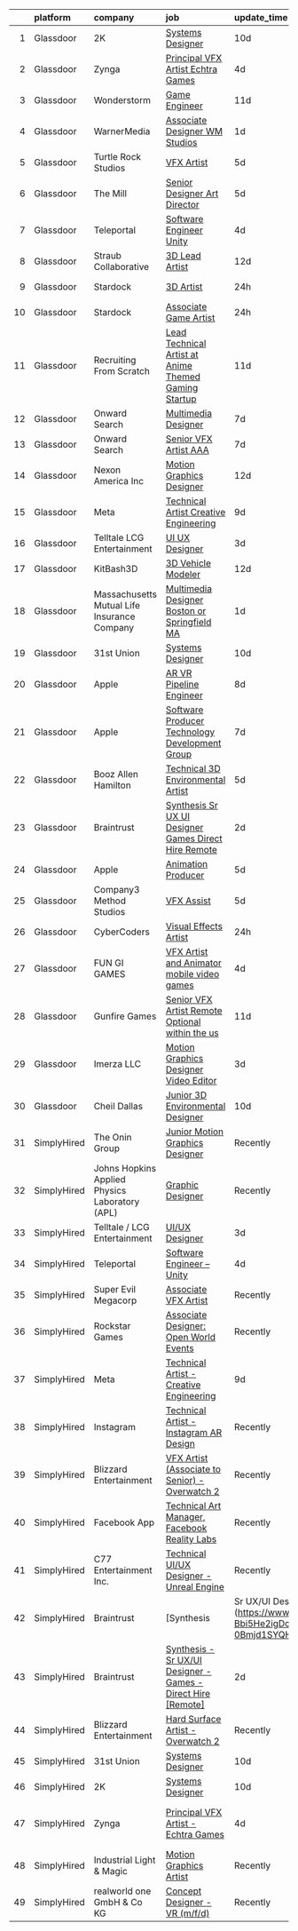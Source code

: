 

|    | platform    | company                                        | job                                                                                                                                                                                                                                                                                                                                                                                                                                                                                                                                                                                                                                                                                                                                                                                                                                                                                                                                                                                                                                                                                                                                                                                                                                                                                                                                                                                                                                                                         | update_time   | location                   |
|---:|:------------|:-----------------------------------------------|:----------------------------------------------------------------------------------------------------------------------------------------------------------------------------------------------------------------------------------------------------------------------------------------------------------------------------------------------------------------------------------------------------------------------------------------------------------------------------------------------------------------------------------------------------------------------------------------------------------------------------------------------------------------------------------------------------------------------------------------------------------------------------------------------------------------------------------------------------------------------------------------------------------------------------------------------------------------------------------------------------------------------------------------------------------------------------------------------------------------------------------------------------------------------------------------------------------------------------------------------------------------------------------------------------------------------------------------------------------------------------------------------------------------------------------------------------------------------------|:--------------|:---------------------------|
|  1 | Glassdoor   | 2K                                             | [Systems Designer](https://www.glassdoor.com/partner/jobListing.htm?pos=112&ao=1136043&s=58&guid=00000182bf32ca4b91fc417e1f85a8f3&src=GD_JOB_AD&t=SR&vt=w&ea=1&cs=1_ce726c3d&cb=1661065153387&jobListingId=1008065562153&jrtk=3-0-1gavj5ik0jrpk801-1gavj5ikek24j800-b7b75e0972eae086-)                                                                                                                                                                                                                                                                                                                                                                                                                                                                                                                                                                                                                                                                                                                                                                                                                                                                                                                                                                                                                                                                                                                                                                                      | 10d           | San Mateo, CA              |
|  2 | Glassdoor   | Zynga                                          | [Principal VFX Artist   Echtra Games](https://www.glassdoor.com/partner/jobListing.htm?pos=130&ao=1136043&s=58&guid=00000182bf32ca4b91fc417e1f85a8f3&src=GD_JOB_AD&t=SR&vt=w&cs=1_80f8d897&cb=1661065153385&jobListingId=1008075023804&jrtk=3-0-1gavj5ik0jrpk801-1gavj5ikek24j800-17d460c6f555c914-)                                                                                                                                                                                                                                                                                                                                                                                                                                                                                                                                                                                                                                                                                                                                                                                                                                                                                                                                                                                                                                                                                                                                                                        | 4d            | San Francisco, CA          |
|  3 | Glassdoor   | Wonderstorm                                    | [Game Engineer](https://www.glassdoor.com/partner/jobListing.htm?pos=124&ao=1136043&s=58&guid=00000182bf32ca4b91fc417e1f85a8f3&src=GD_JOB_AD&t=SR&vt=w&ea=1&cs=1_3fa1c10d&cb=1661065153385&jobListingId=1008063174389&jrtk=3-0-1gavj5ik0jrpk801-1gavj5ikek24j800-668657c57190f7bc-)                                                                                                                                                                                                                                                                                                                                                                                                                                                                                                                                                                                                                                                                                                                                                                                                                                                                                                                                                                                                                                                                                                                                                                                         | 11d           | Los Angeles, CA            |
|  4 | Glassdoor   | WarnerMedia                                    | [Associate Designer  WM Studios](https://www.glassdoor.com/partner/jobListing.htm?pos=110&ao=1136043&s=58&guid=00000182bf32ca4b91fc417e1f85a8f3&src=GD_JOB_AD&t=SR&vt=w&cs=1_226b2ca9&cb=1661065153383&jobListingId=1008080455708&jrtk=3-0-1gavj5ik0jrpk801-1gavj5ikek24j800-55d696dbe05c7c1a-)                                                                                                                                                                                                                                                                                                                                                                                                                                                                                                                                                                                                                                                                                                                                                                                                                                                                                                                                                                                                                                                                                                                                                                             | 1d            | Atlanta, GA                |
|  5 | Glassdoor   | Turtle Rock Studios                            | [VFX Artist](https://www.glassdoor.com/partner/jobListing.htm?pos=120&ao=1136043&s=58&guid=00000182bf32ca4b91fc417e1f85a8f3&src=GD_JOB_AD&t=SR&vt=w&ea=1&cs=1_332827b1&cb=1661065153384&jobListingId=1008072456026&jrtk=3-0-1gavj5ik0jrpk801-1gavj5ikek24j800-57d03678a461bf3d-)                                                                                                                                                                                                                                                                                                                                                                                                                                                                                                                                                                                                                                                                                                                                                                                                                                                                                                                                                                                                                                                                                                                                                                                            | 5d            | Lake Forest, CA            |
|  6 | Glassdoor   | The Mill                                       | [Senior Designer Art Director](https://www.glassdoor.com/partner/jobListing.htm?pos=129&ao=1136043&s=58&guid=00000182bf32ca4b91fc417e1f85a8f3&src=GD_JOB_AD&t=SR&vt=w&ea=1&cs=1_c27d361b&cb=1661065153385&jobListingId=1008072942462&jrtk=3-0-1gavj5ik0jrpk801-1gavj5ikek24j800-ba00882923d43eed-)                                                                                                                                                                                                                                                                                                                                                                                                                                                                                                                                                                                                                                                                                                                                                                                                                                                                                                                                                                                                                                                                                                                                                                          | 5d            | Chicago, IL                |
|  7 | Glassdoor   | Teleportal                                     | [Software Engineer   Unity](https://www.glassdoor.com/partner/jobListing.htm?pos=101&ao=1110586&s=58&guid=00000182bf32ca4b91fc417e1f85a8f3&src=GD_JOB_AD&t=SR&vt=w&ea=1&cs=1_73d38c57&cb=1661065153383&jobListingId=1008075046577&cpc=853DEF62E69EE75B&jrtk=3-0-1gavj5ik0jrpk801-1gavj5ikek24j800-a2586b8f60e5c255--6NYlbfkN0AntC0C-TCVph3zu4OMPCfnQ-MMa4QglcNogR1ub3Tc_pVtaDijIQNGqjZUjoXo2yKwu64KD8-YtFIR2I8kkqCbL07rpeOqxyEMXIKB1ZwOfsl0Q6IfIhQNenE7zHvKHruNGpl76kDxluITjcBqrRgn64vIx2FQD8vXwu5Xm23Gx3RzCIfCAb9mVGdhDJfdG4GeU6L56sB24PwEwGnJ3MUqOVazDcEdPfQr7QAqYDxPJpiU_lFFEDXl86nRGpu1WzOzkC4fTBPl4p9DrYYbS1VDwKO00clbtvjsUDnfAZbd-guIhp3_AcMztz2p0_zmC23o9jpFu28mJ7pdtlaI3oNdtmpqaUVZnjq708Da3-RtEBfgrXyOup5KN2nSLVKkcMKHidU9TOY-t1lCxxUeu_PvCcM9r5pE_CcFqXQsvlmLTLfCIbPGJZP8FCCYa5ELPXqzvSdVURAE8jsafBih3bznywBnkXKRclU7-xlkpPmuL2BDi1cKCcHD8XnPARZxdPNHo51OGOCisA%3D%3D)                                                                                                                                                                                                                                                                                                                                                                                                                                                                                                                                                                                            | 4d            | Culver City, CA            |
|  8 | Glassdoor   | Straub Collaborative                           | [3D Lead Artist](https://www.glassdoor.com/partner/jobListing.htm?pos=126&ao=1136043&s=58&guid=00000182bf32ca4b91fc417e1f85a8f3&src=GD_JOB_AD&t=SR&vt=w&ea=1&cs=1_09c2fd5e&cb=1661065153385&jobListingId=1008060731586&jrtk=3-0-1gavj5ik0jrpk801-1gavj5ikek24j800-38edb14869b51d9c-)                                                                                                                                                                                                                                                                                                                                                                                                                                                                                                                                                                                                                                                                                                                                                                                                                                                                                                                                                                                                                                                                                                                                                                                        | 12d           | Remote                     |
|  9 | Glassdoor   | Stardock                                       | [3D Artist](https://www.glassdoor.com/partner/jobListing.htm?pos=111&ao=1136043&s=58&guid=00000182bf32ca4b91fc417e1f85a8f3&src=GD_JOB_AD&t=SR&vt=w&ea=1&cs=1_11db1659&cb=1661065153383&jobListingId=1008082401605&jrtk=3-0-1gavj5ik0jrpk801-1gavj5ikek24j800-1d119b2ae0e00642-)                                                                                                                                                                                                                                                                                                                                                                                                                                                                                                                                                                                                                                                                                                                                                                                                                                                                                                                                                                                                                                                                                                                                                                                             | 24h           | Plymouth, MI               |
| 10 | Glassdoor   | Stardock                                       | [Associate Game Artist](https://www.glassdoor.com/partner/jobListing.htm?pos=109&ao=1136043&s=58&guid=00000182bf32ca4b91fc417e1f85a8f3&src=GD_JOB_AD&t=SR&vt=w&ea=1&cs=1_97f1c9b2&cb=1661065153383&jobListingId=1008082401598&jrtk=3-0-1gavj5ik0jrpk801-1gavj5ikek24j800-484821df94f7afe5-)                                                                                                                                                                                                                                                                                                                                                                                                                                                                                                                                                                                                                                                                                                                                                                                                                                                                                                                                                                                                                                                                                                                                                                                 | 24h           | Plymouth, MI               |
| 11 | Glassdoor   | Recruiting From Scratch                        | [Lead Technical Artist at Anime Themed Gaming Startup](https://www.glassdoor.com/partner/jobListing.htm?pos=121&ao=1136043&s=58&guid=00000182bf32ca4b91fc417e1f85a8f3&src=GD_JOB_AD&t=SR&vt=w&ea=1&cs=1_19ce4b68&cb=1661065153384&jobListingId=1008063273384&jrtk=3-0-1gavj5ik0jrpk801-1gavj5ikek24j800-49747242ccf0e877-)                                                                                                                                                                                                                                                                                                                                                                                                                                                                                                                                                                                                                                                                                                                                                                                                                                                                                                                                                                                                                                                                                                                                                  | 11d           | Durham, NC                 |
| 12 | Glassdoor   | Onward Search                                  | [Multimedia Designer](https://www.glassdoor.com/partner/jobListing.htm?pos=106&ao=1110586&s=58&guid=00000182bf32ca4b91fc417e1f85a8f3&src=GD_JOB_AD&t=SR&vt=w&cs=1_3ffbb018&cb=1661065153383&jobListingId=1008069681768&cpc=F41FEAB56D215062&jrtk=3-0-1gavj5ik0jrpk801-1gavj5ikek24j800-2d640572d98285ba--6NYlbfkN0B7YoEZZ2QAGDyEGGmBPAUWSHc1Mt3sMCn9FehKcWA3w0R0aH9tn_iPRcrT6N-MqNTmcJl1DGypGoLqyk3sPT4ZMdm2j0oFgF-VVNoKfFKYLre8WiRW1sp-lEyaK-hfZsNoW3GVhrya3sx2siXYusC84VllIXH1IgYycBOiauof23jmNm6b02WDaLdbTlWMzNoSPSsXIh3q9lbuIzB_IezOS9osuy8OgTh0rLXpSkNRZxfqR_CCPQ63iZMS81qCJxzGbXy12o683AaZMHUOoLQ8xU9-69NQ5Tp11qxO3et_9wAl5A_Xo6wzYYRBdPKXA_71eDFIqz9BCsxhIuYIgXYTxRpfD_B9nhy1mKy6la1pQxHToloKAwsBUeLlGvKz6ev_4LBbLB5Un2iPan2PDe3pnlYbyyx7b3L6bLVJ7pgVfB297vannb0j-cISO4hOzqh4NGkOjh73X9Eo9fKIyKI8o1Dd2pu_HykrI5hOeWNP0ky8QP0yg-sjtzP1IRxN9YfpEaLQuSue9lgQPT8RYIpp3v2Lq7PkCWVHtw9tTvVCabPLzkhh5wm96yVf4ZSsHwJs7nRim9axWALhrKTV_5h7mXE1TM0pHw7LSyjxMtKcg8ZaG-cFuWZEUJS81Moxbwvvhr-_szI35X7oTXUQ1vztOnaGYbcGPu9bGodOxjDl64uSqdpdcUhOnxpKxAELb7lp56cPAYhvKyTZYG_eCFCplVXlHF9s9bTSwEcV4EHYdKgdWiSSZcqxbPD-BfHzGWw0gg-cLAtjyJD475MuDwmk8jscF4O2UVEnvx0FFvXFpSSWu7ioILoGhfJEGJjlIkyIWqrpqiyK_MHaCttUyQHdTPO8xwNXY7riYXJ1NaEFfjd1andKioOxPKNoZiZxpelteg5lRj-jGzfAo4b48NyeFMm5Vad6CyUBN31rPX0dFrXEWgO96if06QkGSK5yelXtqGHXwpGaiVGKG43qSLabjEEoAqne3GGlmvztdNzt1Q%3D%3D)                                                                                                       | 7d            | Springfield, MA            |
| 13 | Glassdoor   | Onward Search                                  | [Senior VFX Artist  AAA ](https://www.glassdoor.com/partner/jobListing.htm?pos=107&ao=1110586&s=58&guid=00000182bf32ca4b91fc417e1f85a8f3&src=GD_JOB_AD&t=SR&vt=w&cs=1_38559e51&cb=1661065153383&jobListingId=1008069771850&cpc=654405A9B1E0A9F5&jrtk=3-0-1gavj5ik0jrpk801-1gavj5ikek24j800-8e88c78bd57d52c8--6NYlbfkN0B7YoEZZ2QAGDyEGGmBPAUWSHc1Mt3sMCn9FehKcWA3w0R0aH9tn_iPRcrT6N-MqNQ16bJpm61yEj18h3sf1ASSNzPxZ_bpPPWZXMJyXTzgJ1C8oBfrqLzyltKdMBBomUQSrR_lwK1BStOglqg4Tes5iySmQZh2O5qA2h_pfhos9Nwje4ZhqHq30iAKVgC8-tVLqcvU-3RK-TjBRlgF8wGFBvWmVk1magr7a1oNJrfqvEk8BcTXC5_itUdqj7_T2kSTN0bu74EG9rHtSgnQHWAzRZhlYfb4FypKpMMvtN_RVJFRbQZm7kTecTs6_4CtLbDITrFVI4PIYc2KMx4ahU6S26VKDHNNYdQ1Z5bFFIV9seV4M7nbOGcOegcyQb4yoXakg_iAYUGJVq3DlpxgnE6sKKoIWL9CyA2sQraF78pSNv3YLXcRLyENNDogTMy5yJymU5mmueTFQTLFHM0vdFn0t8PcdUxY6x0S2MVTAi78-ueJkEVfAB6kRor0YrlmOaQExe7tArjEYQjLr2YSxchyD7Ws56-UjOJfz2DsPBxgiNoqY0cU_VvNm3-7BeXLnQKwwnnBdXma0ILjUI5bNuuL42FHAsZs9D311p1w-OtB6XahxfQLMEosDYMZ9Jua_nOmpcuVN6qTdRr2yJZEJ_ugwOCvgCgBll1dghlNMUsZGewdpXJ_cDSemWTetsQQpdbw18kLZVJK9_D9zh_YwDpvTWmvexjyOoVwzwkHPlXcY-J7Piokq1PXy0MOhtaqBKhsTJDN3VVgeeh-Yti2NX5LyUU54jK62DQQVS6R0fH9j38_exDFt4-zcNxo8sHzSuDZdnLev-vGuggT3jPMlMFBRP1EG8nrOsgDndGEI84nehuJef7OR6X96qsktu8_q9kxdV2HNuBankYJR8kUhI4VmQgTmXiX48YWpKXU948EArfjb5bPuMrdua8Fea5nT5sBKFLzaf4cIpMGhunqIGjVGk73M2LsxBvTt2rYcB7z6i7MNPGFdN9D)                                                                                               | 7d            | San Ramon, CA              |
| 14 | Glassdoor   | Nexon America Inc                              | [Motion Graphics Designer](https://www.glassdoor.com/partner/jobListing.htm?pos=125&ao=1136043&s=58&guid=00000182bf32ca4b91fc417e1f85a8f3&src=GD_JOB_AD&t=SR&vt=w&ea=1&cs=1_5285630c&cb=1661065153385&jobListingId=1008061552056&jrtk=3-0-1gavj5ik0jrpk801-1gavj5ikek24j800-b216ac2c52511ce2-)                                                                                                                                                                                                                                                                                                                                                                                                                                                                                                                                                                                                                                                                                                                                                                                                                                                                                                                                                                                                                                                                                                                                                                              | 12d           | El Segundo, CA             |
| 15 | Glassdoor   | Meta                                           | [Technical Artist   Creative Engineering](https://www.glassdoor.com/partner/jobListing.htm?pos=102&ao=1110586&s=58&guid=00000182bf32ca4b91fc417e1f85a8f3&src=GD_JOB_AD&t=SR&vt=w&cs=1_d2f7d2aa&cb=1661065153382&jobListingId=1008067771030&cpc=444700D72F2ECBCE&jrtk=3-0-1gavj5ik0jrpk801-1gavj5ikek24j800-1da363b5fdcfe69b--6NYlbfkN0DYl4UJW4r1Vl7FEn6T9F-rD9lpC-0oMJVSiWjK_MGUd8e8cHXcpv6KPyjLHZEfqkU_XyKy2aMazqvwtb4jLXqdrJDgWqRMdZzDm3QnlMP6SY4uOwq4hh6l7Ys33tkNGRVhftqYXq-Cp0a8WihaWmhXsxwvVili8y6RJmZdNTLKL41ELPZJd4GT5t36KbP6OX7afLza5ZsMJHTpnEB9_LCw35VsMe2391z0FIjZ2joe7gAabM0JuvXeIgmNUohaAp8-ivrKg6YYgPj_W0h3ChmjC6rb0v5EmzRtb6kNhdwPqTyeOSV4xmU_DqVZwKh24SVskVLpc9eAt58KdCjZA7tYqcR-DsVr7SH59iyIyqoY83SIa8UKzANNSyxdzuLkK7bj6aaRDnFYK0ievPBhSDKTB-e_nHgp5PhA9vpulaInx6Q_zoVHaEiAAae_REFt2jw5gwJzDHftkEBk5ft8-Ysv6cLeNhrzg156gQFwIJ1Lde8zBdJXqY-p7k_568obnbOT0lKt513cGYplme_uw54W0ibr7DWIYI-G65Sa7rWA4br9tkhrumG5UBJzauD0KDFSh_KNn0xa9Fha-LMm0LDPbMLN-rKJQJW4p84OuXf7BlRJQIIRS5P7nYlmXdO5-AHaMI67KfnhTULUJLoH7M9DUAU_7WxjexjEjLE4ITqiXk3KLkOMB7Oc0GXZyDbLbz3e_150-nlWCXu3I7263hyKlKXShoYnPG3vC4Hqi5hZWNAw9AsGO50FIPDx36U2UjsXQDRzGuxzgkMCKLY0R14skInKgAcC1S3pSKQMlhni7kdyAQPp0FCKgGEqPmtpRerXVuP2F8Ij7E1wVHQPQfHNaF5YDKR7oTXuCE7jhIwW9yvAVLIsn7vKIAjufqBdAKqwGYYYjMH8TU0n5gn7WpZmJxswxgtGMRrMd28mnlcDPpJT-vtxij0bdJkmOy6XOL7d71iyXXGOc9HbSV9LT5fcMIw0zn4mHQEZ6Kj26gQIa-qjJIW6Rxez20tLWtcf1iWePEpt8hIa-Ri5iXMxTSXrYBx9IJTlMg5TsUzGpzBOyvJ2NzYOw_YyE2kO2bSjv-g%3D) | 9d            | Menlo Park, CA             |
| 16 | Glassdoor   | Telltale   LCG Entertainment                   | [UI UX Designer](https://www.glassdoor.com/partner/jobListing.htm?pos=108&ao=1136043&s=58&guid=00000182bf32ca4b91fc417e1f85a8f3&src=GD_JOB_AD&t=SR&vt=w&ea=1&cs=1_5d2ccc80&cb=1661065153383&jobListingId=1008077348225&jrtk=3-0-1gavj5ik0jrpk801-1gavj5ikek24j800-d5910ed26c772035-)                                                                                                                                                                                                                                                                                                                                                                                                                                                                                                                                                                                                                                                                                                                                                                                                                                                                                                                                                                                                                                                                                                                                                                                        | 3d            | California                 |
| 17 | Glassdoor   | KitBash3D                                      | [3D Vehicle Modeler](https://www.glassdoor.com/partner/jobListing.htm?pos=115&ao=1136043&s=58&guid=00000182bf32ca4b91fc417e1f85a8f3&src=GD_JOB_AD&t=SR&vt=w&ea=1&cs=1_90160dd2&cb=1661065153384&jobListingId=1008061372715&jrtk=3-0-1gavj5ik0jrpk801-1gavj5ikek24j800-1e2b1efa5a11cc9e-)                                                                                                                                                                                                                                                                                                                                                                                                                                                                                                                                                                                                                                                                                                                                                                                                                                                                                                                                                                                                                                                                                                                                                                                    | 12d           | Remote                     |
| 18 | Glassdoor   | Massachusetts Mutual Life Insurance Company    | [Multimedia Designer   Boston or Springfield  MA](https://www.glassdoor.com/partner/jobListing.htm?pos=118&ao=1136043&s=58&guid=00000182bf32ca4b91fc417e1f85a8f3&src=GD_JOB_AD&t=SR&vt=w&cs=1_64431045&cb=1661065153384&jobListingId=1008080457446&jrtk=3-0-1gavj5ik0jrpk801-1gavj5ikek24j800-a23054d95f5ffb3d-)                                                                                                                                                                                                                                                                                                                                                                                                                                                                                                                                                                                                                                                                                                                                                                                                                                                                                                                                                                                                                                                                                                                                                            | 1d            | Springfield, MA            |
| 19 | Glassdoor   | 31st Union                                     | [Systems Designer](https://www.glassdoor.com/partner/jobListing.htm?pos=119&ao=1136043&s=58&guid=00000182bf32ca4b91fc417e1f85a8f3&src=GD_JOB_AD&t=SR&vt=w&cs=1_c35623bb&cb=1661065153384&jobListingId=1008065562154&jrtk=3-0-1gavj5ik0jrpk801-1gavj5ikek24j800-ff11eba667e39b69-)                                                                                                                                                                                                                                                                                                                                                                                                                                                                                                                                                                                                                                                                                                                                                                                                                                                                                                                                                                                                                                                                                                                                                                                           | 10d           | San Mateo, CA              |
| 20 | Glassdoor   | Apple                                          | [AR VR Pipeline Engineer](https://www.glassdoor.com/partner/jobListing.htm?pos=104&ao=1110586&s=58&guid=00000182bf32ca4b91fc417e1f85a8f3&src=GD_JOB_AD&t=SR&vt=w&cs=1_36d540b6&cb=1661065153382&jobListingId=1008068025666&cpc=C4A69CCDBB3B9599&jrtk=3-0-1gavj5ik0jrpk801-1gavj5ikek24j800-3e31f7e030a619a9--6NYlbfkN0BvKrLyj5gPmtZO9T8euul8TCxuuKNOtzRJOomxnwSEodTz2Bc-sPZl1dBMH13w-jOn-z4oREFcRMKxAO_d9jckgdAmZNeCH-vBMb5EZYWWQn24NRKpSKGkgq8Fq87y_RqJ-aFc0OpujB-kyuL0R_EaAYBNg7OCR3OEqNr7_vy0sDLcGjauEOdQM8VHzmsw-YjvMhCVqT-TB1yIdeWj4ZQ_siZm4LOGIiTn4fx1Lw1PcvFlTgQ1c32bLCfgkqUDiYn864B9iRIVHZCI2GUiuZ6q0W-swPgOB1lbqFTpnJOXM0lda81Pvb_0iLue29vGXRGUw5bp2-eh2ZBeV-iDMAkpDoa4S5OS5oGDbewjmTLc76mf3k6BCugAHTiCvd7EQZ-7xBkYCVNiZ9Zn4zzdVA7BW4O1WSMOZbh6S06hg33BN7CRvrIvy7fgVX72mezE5yd7F4WzVDHFL53Xg32NQT4aTZxXz2t2e0ChLiEFNoQHtMcdWBp3YN15PI_5XcsOc2rBcevsWLOmTQ7vxYxBmx0ZEW9emOMK6e6OmD36SaZ6jb1l7lfNKplO5A2bGdfdBmurXSyZuBELgWFtZBO-Hs3GdfQrmoiptPhmSvD5m8FkyfDWruV2xqFLR0wE0i_BAtokN86U_KiA8nQs-e70XIVhtkxm0ykUu8CBFJlAdsOH80udHfUNmG7UgKTNC9OJ321pBSfWBGvbnb290F423YteT236fi_wk0n2JFYFZJ9CINh3DLgb6EnLeGYgI8rk59tWRGRa0UIyCNNTAWlxPqaVU73Hk5BQw7AXL2oFbGc99p_SH6gNMZqggP3p1eJEuJlOHR1l-wEIrwbwVh5L0qRoC-Bao74Mw6HRCWxRA7hqCuFy3do-xfRt5ZgN47ysSSMzaaEEpboLM32QM_1SLECA5BiSDTRQAOFZhhw2ANro7Qp8-eTCjwXoAjPLhYbcYfg%3D)                                                                                                                                                 | 8d            | Seattle, WA                |
| 21 | Glassdoor   | Apple                                          | [Software Producer  Technology Development Group](https://www.glassdoor.com/partner/jobListing.htm?pos=117&ao=1136043&s=58&guid=00000182bf32ca4b91fc417e1f85a8f3&src=GD_JOB_AD&t=SR&vt=w&cs=1_0c22b1c1&cb=1661065153384&jobListingId=1008069804368&jrtk=3-0-1gavj5ik0jrpk801-1gavj5ikek24j800-435c4bea80faa01b-)                                                                                                                                                                                                                                                                                                                                                                                                                                                                                                                                                                                                                                                                                                                                                                                                                                                                                                                                                                                                                                                                                                                                                            | 7d            | Cupertino, CA              |
| 22 | Glassdoor   | Booz Allen Hamilton                            | [Technical 3D Environmental Artist](https://www.glassdoor.com/partner/jobListing.htm?pos=127&ao=1136043&s=58&guid=00000182bf32ca4b91fc417e1f85a8f3&src=GD_JOB_AD&t=SR&vt=w&cs=1_935358c7&cb=1661065153385&jobListingId=1008072673997&jrtk=3-0-1gavj5ik0jrpk801-1gavj5ikek24j800-9c08369b09d39890-)                                                                                                                                                                                                                                                                                                                                                                                                                                                                                                                                                                                                                                                                                                                                                                                                                                                                                                                                                                                                                                                                                                                                                                          | 5d            | Austin, TX                 |
| 23 | Glassdoor   | Braintrust                                     | [Synthesis   Sr UX UI Designer   Games   Direct Hire  Remote ](https://www.glassdoor.com/partner/jobListing.htm?pos=103&ao=1110586&s=58&guid=00000182bf32ca4b91fc417e1f85a8f3&src=GD_JOB_AD&t=SR&vt=w&ea=1&cs=1_47ce4341&cb=1661065153383&jobListingId=1008080102555&cpc=AC285F3A3ECA6BB0&jrtk=3-0-1gavj5ik0jrpk801-1gavj5ikek24j800-f75afadf85aa233a--6NYlbfkN0AL3dVr72y2kzw2kaN2Ho5i09lACUMjYeOySpm2U6Kfaoe62CV9xg--plm3aqh2r2TemLtvPaA_HDXJ1tYEi7bqdEMlYF7zpBaArS7LJcMi9mJoSAqoL0efyCRtBmjF-8j4vdxvugJhCcLw7KVAaT7vYFBCdglVdvuSiHxXGv4_7WeNkYnRohexvWI-rY2ajJ2BNDpvFaC-90yNZ41VoNlI5gFFmxrVqlbZQ4WoDkQvN8Je8EBdpnUYVgxMwXaYjhFhkc7ZXfUn014Ngckdaq2_npTGt0pHVIbbhBORuADCfetMSa2WnAje_Cs5_ai9PMZ1p5N7YhIzqEjqYTPt4qAjyLYszIp8cSnzNWBCZ-or_HLXqCKtSDX0vtZXfyWqnV7ptLpamTAb5G2WAn0Sq7clz_xRA3gj7GzWhYOdn8FuwMllGP2OthKm7EAhVZT2Ic0tSMiWizmXfs7dFNhzxcO7rs-xGwQqhD2ny4qWBE4VIG3vgXEvjFbDMtQtuQCEw7Lzi1fLcz45yQBCR9CTiWQQCAd7wvBaFBQPSJars3wFZFnHLyh7h7P9QOEfAuc_aapFmnOpVgwXHW1v77yu5v2Z5VSF8eD9Athm4VHXBGCfz91xO9yc9ZCruuDHtr9q9bRYj3U0vzGiEVnAm4gtoKgjsx0m8KCOwROl1xsnWa6dx8Xyz8mvaPwxySmekLYRakJ_y3r2coxH1ZtdzxKWWJEgqpo9C7R5Y3RJXv7dhKW13pUDktJp0-mU)                                                                                                                                                                                                                                                                                                                     | 2d            | San Francisco, CA          |
| 24 | Glassdoor   | Apple                                          | [Animation Producer](https://www.glassdoor.com/partner/jobListing.htm?pos=116&ao=1136043&s=58&guid=00000182bf32ca4b91fc417e1f85a8f3&src=GD_JOB_AD&t=SR&vt=w&cs=1_df60d6ee&cb=1661065153384&jobListingId=1008071542905&jrtk=3-0-1gavj5ik0jrpk801-1gavj5ikek24j800-ea0c393a144fa92e-)                                                                                                                                                                                                                                                                                                                                                                                                                                                                                                                                                                                                                                                                                                                                                                                                                                                                                                                                                                                                                                                                                                                                                                                         | 5d            | Cupertino, CA              |
| 25 | Glassdoor   | Company3 Method Studios                        | [VFX Assist](https://www.glassdoor.com/partner/jobListing.htm?pos=122&ao=1136043&s=58&guid=00000182bf32ca4b91fc417e1f85a8f3&src=GD_JOB_AD&t=SR&vt=w&cs=1_a650c99c&cb=1661065153384&jobListingId=1008072978270&jrtk=3-0-1gavj5ik0jrpk801-1gavj5ikek24j800-ddbff146cf3d76c6-)                                                                                                                                                                                                                                                                                                                                                                                                                                                                                                                                                                                                                                                                                                                                                                                                                                                                                                                                                                                                                                                                                                                                                                                                 | 5d            | New York, NY               |
| 26 | Glassdoor   | CyberCoders                                    | [Visual Effects Artist](https://www.glassdoor.com/partner/jobListing.htm?pos=105&ao=1110586&s=58&guid=00000182bf32ca4b91fc417e1f85a8f3&src=GD_JOB_AD&t=SR&vt=w&ea=1&cs=1_e004d6ea&cb=1661065153383&jobListingId=1008082967505&cpc=C4A69CCDBB3B9599&jrtk=3-0-1gavj5ik0jrpk801-1gavj5ikek24j800-c25e48562126b7e0--6NYlbfkN0CpFJQzrgRR8WqXWK1qKKEqALWJw739KlKqr2H-MSI4eoBlI4EFrmor2FYZMP3muM0sDczIvLlqMLpU8lvkVVBn2qz04jEDmZAiNk8ptBgfhC8ALrA2vKUMNrAdtnYhQjDF_sxEMnGLzIW6gO7DyZcGoa4e_lVCkbx4ZfoZeefImmPqC0TxWGm-yzbW3O6sVbVLICdDa6wkoRakpfktyWjfYwDv9s4_RUT0K0OCr_DeH8bMFpgFC3s3YVxqm5zaaSUgzPImXohMlQXWT3emWuy49TU_uSqu1COrD9zzRI46SfrVPFWjsfFjbzXYdcKmKXnkA_CWcED4ZTgrpo6cG42lxag4lwGqU2fWN97adwS4YQ6hx9BINBoUB1t8E9rUfNUe_26VKv4vfe4gmPpVcPc20AFl4hrTmaDeEac1h8ser-c_0pAlGqhhToVZvcTNXiOYJyZOZ5K96V7P7oN1e25hATccd8M3NCklQ6nYreEO8QN6j-rvDyhh2OxHO7jhmYnD70OxfPjmH-jKGXJ-iWklHB3Kakz84QRTJYMG9mIESfIV-M_GDos6-ZWTRP9eTNetOvyvr7wAUzUDZsWtYMVcgALv1v61g-uu013yxOsbiGYMUf--KdD_ANHwVGQ9tZVQPivjoXjbdUPH9tbTTJZA_s336f4ao3gQW3euQkQoGonGz6I8x3pbFR-7-GDUQxlX4kMRrfJetCFOhHMrOAhL_mLJD3lVepeF2RYR62YuQbVdaNTHLqc1obGTf5Et8begvBxsuGNFwsgtQ-yb-HxlrtAEt_oOekhzYqXDgv1rcA1PIrbq1r1EhgP7CkQiWi4Bf2xduVwSiOMAQV7kquf7JOzhiSirpgIRCGsNyipi_nRgGahHdaUyQRwXnngJgYJJDImtcxfE-FsxValZyJDsCLDnkk5i78O6N73ULnlQCGqDCBcbCuubMpedWOmjPZqz-LbNiGaUsuAeLYSjmgoQRdDoyxhPXcsR3v6G5Z35yA%3D%3D)                                                                                                | 24h           | Los Angeles, CA            |
| 27 | Glassdoor   | FUN GI GAMES                                   | [VFX Artist and Animator  mobile video games ](https://www.glassdoor.com/partner/jobListing.htm?pos=128&ao=1136043&s=58&guid=00000182bf32ca4b91fc417e1f85a8f3&src=GD_JOB_AD&t=SR&vt=w&ea=1&cs=1_8552f12f&cb=1661065153385&jobListingId=1008074799493&jrtk=3-0-1gavj5ik0jrpk801-1gavj5ikek24j800-b90be397940a31e5-)                                                                                                                                                                                                                                                                                                                                                                                                                                                                                                                                                                                                                                                                                                                                                                                                                                                                                                                                                                                                                                                                                                                                                          | 4d            | El Segundo, CA             |
| 28 | Glassdoor   | Gunfire Games                                  | [Senior VFX Artist  Remote Optional within the us ](https://www.glassdoor.com/partner/jobListing.htm?pos=123&ao=1136043&s=58&guid=00000182bf32ca4b91fc417e1f85a8f3&src=GD_JOB_AD&t=SR&vt=w&cs=1_55fe31f1&cb=1661065153384&jobListingId=1008063360499&jrtk=3-0-1gavj5ik0jrpk801-1gavj5ikek24j800-f569b6af8ff34327-)                                                                                                                                                                                                                                                                                                                                                                                                                                                                                                                                                                                                                                                                                                                                                                                                                                                                                                                                                                                                                                                                                                                                                          | 11d           | Austin, TX                 |
| 29 | Glassdoor   | Imerza  LLC                                    | [Motion Graphics Designer Video Editor](https://www.glassdoor.com/partner/jobListing.htm?pos=114&ao=1136043&s=58&guid=00000182bf32ca4b91fc417e1f85a8f3&src=GD_JOB_AD&t=SR&vt=w&ea=1&cs=1_c0b249a1&cb=1661065153383&jobListingId=1008075848491&jrtk=3-0-1gavj5ik0jrpk801-1gavj5ikek24j800-6ca1c1b9b1645274-)                                                                                                                                                                                                                                                                                                                                                                                                                                                                                                                                                                                                                                                                                                                                                                                                                                                                                                                                                                                                                                                                                                                                                                 | 3d            | Sarasota, FL               |
| 30 | Glassdoor   | Cheil Dallas                                   | [Junior 3D Environmental Designer](https://www.glassdoor.com/partner/jobListing.htm?pos=113&ao=1136043&s=58&guid=00000182bf32ca4b91fc417e1f85a8f3&src=GD_JOB_AD&t=SR&vt=w&ea=1&cs=1_93c57263&cb=1661065153383&jobListingId=1008064407489&jrtk=3-0-1gavj5ik0jrpk801-1gavj5ikek24j800-1ab3087d1c2e9b60-)                                                                                                                                                                                                                                                                                                                                                                                                                                                                                                                                                                                                                                                                                                                                                                                                                                                                                                                                                                                                                                                                                                                                                                      | 10d           | Plano, TX                  |
| 31 | SimplyHired | The Onin Group                                 | [Junior Motion Graphics Designer](https://www.simplyhired.com/job/nSXtfF1EjgxbugspMbVz4pw-dqD4bVPY3wpqsv8GXCQLtUJjacxVMw?q=vfx+designer)                                                                                                                                                                                                                                                                                                                                                                                                                                                                                                                                                                                                                                                                                                                                                                                                                                                                                                                                                                                                                                                                                                                                                                                                                                                                                                                                    | Recently      | Birmingham, AL             |
| 32 | SimplyHired | Johns Hopkins Applied Physics Laboratory (APL) | [Graphic Designer](https://www.simplyhired.com/job/qGHtNnvDZsyi1u2c2ajCp71Ah6JDiPm6mQMoy7LUhAGhl3nNdI7Peg?q=vfx+designer)                                                                                                                                                                                                                                                                                                                                                                                                                                                                                                                                                                                                                                                                                                                                                                                                                                                                                                                                                                                                                                                                                                                                                                                                                                                                                                                                                   | Recently      | Laurel, MD                 |
| 33 | SimplyHired | Telltale / LCG Entertainment                   | [UI/UX Designer](https://www.simplyhired.com/job/OTLQIJmlmbbdN1RBMEi_j_bXY5ZcGV_nochz_XDuvHc4OmIhkuBwbw?q=vfx+designer)                                                                                                                                                                                                                                                                                                                                                                                                                                                                                                                                                                                                                                                                                                                                                                                                                                                                                                                                                                                                                                                                                                                                                                                                                                                                                                                                                     | 3d            | California                 |
| 34 | SimplyHired | Teleportal                                     | [Software Engineer – Unity](https://www.simplyhired.com/job/U01SrNCdaTYrZ4QRxBfL5yHDd4v1jD1-oTLFHKeuSIyfvwU1yzfxvQ?q=vfx+designer)                                                                                                                                                                                                                                                                                                                                                                                                                                                                                                                                                                                                                                                                                                                                                                                                                                                                                                                                                                                                                                                                                                                                                                                                                                                                                                                                          | 4d            | Culver City, CA            |
| 35 | SimplyHired | Super Evil Megacorp                            | [Associate VFX Artist](https://www.simplyhired.com/job/5tqWiNMGyzWwJTKg3SPC9Fc6-abUcUgtFYVMogkAO9N94q1jrXa-gg?q=vfx+designer)                                                                                                                                                                                                                                                                                                                                                                                                                                                                                                                                                                                                                                                                                                                                                                                                                                                                                                                                                                                                                                                                                                                                                                                                                                                                                                                                               | Recently      | San Mateo, CA              |
| 36 | SimplyHired | Rockstar Games                                 | [Associate Designer: Open World Events](https://www.simplyhired.com/job/vdV8vlT3gviLv2JCIKjxS72bf-KmVFeMRA0oYSRtEaTI4YyrugfY7Q?q=vfx+designer)                                                                                                                                                                                                                                                                                                                                                                                                                                                                                                                                                                                                                                                                                                                                                                                                                                                                                                                                                                                                                                                                                                                                                                                                                                                                                                                              | Recently      | Carlsbad, CA               |
| 37 | SimplyHired | Meta                                           | [Technical Artist - Creative Engineering](https://www.simplyhired.com/job/G5l8S4O5i7LZl4AawLI_HWOfwlD81bu9gNRDfwxL9jZF0HBsgvh_Hw?q=vfx+designer)                                                                                                                                                                                                                                                                                                                                                                                                                                                                                                                                                                                                                                                                                                                                                                                                                                                                                                                                                                                                                                                                                                                                                                                                                                                                                                                            | 9d            | Menlo Park, CA             |
| 38 | SimplyHired | Instagram                                      | [Technical Artist - Instagram AR Design](https://www.simplyhired.com/job/LcnNBnZLRs0qhcUAJ4TKL_WJrFTAXoR8nmQSR_wzLzme7ccDm9MxiQ?q=vfx+designer)                                                                                                                                                                                                                                                                                                                                                                                                                                                                                                                                                                                                                                                                                                                                                                                                                                                                                                                                                                                                                                                                                                                                                                                                                                                                                                                             | Recently      | San Francisco, CA          |
| 39 | SimplyHired | Blizzard Entertainment                         | [VFX Artist (Associate to Senior) - Overwatch 2](https://www.simplyhired.com/job/2d70J5UkkZ2YmvlvJfcaEqf0vVFEZwLt57euRMmQlk3Afx_2Q_gYzw?q=vfx+designer)                                                                                                                                                                                                                                                                                                                                                                                                                                                                                                                                                                                                                                                                                                                                                                                                                                                                                                                                                                                                                                                                                                                                                                                                                                                                                                                     | Recently      | Irvine, CA                 |
| 40 | SimplyHired | Facebook App                                   | [Technical Art Manager, Facebook Reality Labs](https://www.simplyhired.com/job/0wb-CrMyDFk0BUxysm3wPOzxLD4jqXyPndqGJQZmzv3FF6NptjtXlQ?q=vfx+designer)                                                                                                                                                                                                                                                                                                                                                                                                                                                                                                                                                                                                                                                                                                                                                                                                                                                                                                                                                                                                                                                                                                                                                                                                                                                                                                                       | Recently      | Burlingame, CA             |
| 41 | SimplyHired | C77 Entertainment Inc.                         | [Technical UI/UX Designer - Unreal Engine](https://www.simplyhired.com/job/ddo7IuGIqy9U5x6JPp1Ta_OEeD2Q3JspU5GXOk3NbZ0kZFNZXYo1kA?q=vfx+designer)                                                                                                                                                                                                                                                                                                                                                                                                                                                                                                                                                                                                                                                                                                                                                                                                                                                                                                                                                                                                                                                                                                                                                                                                                                                                                                                           | Recently      | Bellevue, WA               |
| 42 | SimplyHired | Braintrust                                     | [Synthesis | Sr UX/UI Designer - Games (Direct Hire)](https://www.simplyhired.com/job/md-Bbi5He2igDcIs1EbE5l1SCTV4wxXV78v33r0-0Bmjd1SYQHhYsw?q=vfx+designer)                                                                                                                                                                                                                                                                                                                                                                                                                                                                                                                                                                                                                                                                                                                                                                                                                                                                                                                                                                                                                                                                                                                                                                                                                                                                                                                | 2d            | San Francisco, CA          |
| 43 | SimplyHired | Braintrust                                     | [Synthesis - Sr UX/UI Designer - Games - Direct Hire [Remote]](https://www.simplyhired.com/job/s8VTkRM3oCeJLBwgulx2Jlcwp1OpX_r8oYFccUARA2oruAYY7KrpiQ?q=vfx+designer)                                                                                                                                                                                                                                                                                                                                                                                                                                                                                                                                                                                                                                                                                                                                                                                                                                                                                                                                                                                                                                                                                                                                                                                                                                                                                                       | 2d            | San Francisco, CA          |
| 44 | SimplyHired | Blizzard Entertainment                         | [Hard Surface Artist - Overwatch 2](https://www.simplyhired.com/job/6UbuxcizWm0FGl0VWvCtYyHq-2-jjcWZ_YsxRvD4XaS9M8_zOx_FMA?q=vfx+designer)                                                                                                                                                                                                                                                                                                                                                                                                                                                                                                                                                                                                                                                                                                                                                                                                                                                                                                                                                                                                                                                                                                                                                                                                                                                                                                                                  | Recently      | Irvine, CA                 |
| 45 | SimplyHired | 31st Union                                     | [Systems Designer](https://www.simplyhired.com/job/m9btgt_isaMVEsCByqDsiBE6lPXA24u-us-WmoHIoaZGNiBVikFv0w?q=vfx+designer)                                                                                                                                                                                                                                                                                                                                                                                                                                                                                                                                                                                                                                                                                                                                                                                                                                                                                                                                                                                                                                                                                                                                                                                                                                                                                                                                                   | 10d           | San Mateo, CA              |
| 46 | SimplyHired | 2K                                             | [Systems Designer](https://www.simplyhired.com/job/_y3_HC5LSzYihQT4sxOCVVAKs3g5sev8Z_Vt-r6LoJkBlXYqSI1Ihg?q=vfx+designer)                                                                                                                                                                                                                                                                                                                                                                                                                                                                                                                                                                                                                                                                                                                                                                                                                                                                                                                                                                                                                                                                                                                                                                                                                                                                                                                                                   | 10d           | San Mateo, CA              |
| 47 | SimplyHired | Zynga                                          | [Principal VFX Artist - Echtra Games](https://www.simplyhired.com/job/VZ9XUEkV6-DCRFuCA10NHIMfZW0xAzDlUj4c_p9szdSycULYKiAChw?q=vfx+designer)                                                                                                                                                                                                                                                                                                                                                                                                                                                                                                                                                                                                                                                                                                                                                                                                                                                                                                                                                                                                                                                                                                                                                                                                                                                                                                                                | 4d            | San Francisco Bay Area, CA |
| 48 | SimplyHired | Industrial Light & Magic                       | [Motion Graphics Artist](https://www.simplyhired.com/job/45p7S79Lc5TCLzu-F9wHJQvgggqTZpnRPAv2tuFt7IxSInoRYoyhHg?q=vfx+designer)                                                                                                                                                                                                                                                                                                                                                                                                                                                                                                                                                                                                                                                                                                                                                                                                                                                                                                                                                                                                                                                                                                                                                                                                                                                                                                                                             | Recently      | San Francisco, CA          |
| 49 | SimplyHired | realworld one GmbH & Co KG                     | [Concept Designer - VR (m/f/d)](https://www.simplyhired.com/job/9M9B0HjzlxbnEWwSs63j38J2jv4QAGwRz17kgQnuQPJjtHPVVTunxA?q=vfx+designer)                                                                                                                                                                                                                                                                                                                                                                                                                                                                                                                                                                                                                                                                                                                                                                                                                                                                                                                                                                                                                                                                                                                                                                                                                                                                                                                                      | Recently      | Remote                     |